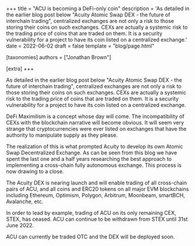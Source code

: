+++
title = "ACU is becoming a DeFi-only coin"
description = 'As detailed in the earlier blog post below "Acuity Atomic Swap DEX - the future of interchain trading", centralized exchanges are not only a risk to those storing their coins on such exchanges. CEXs are actually a systemic risk to the trading price of coins that are traded on them. It is a security vulnerability for a project to have its coin listed on a centralized exchange.'
date = 2022-06-02
draft = false
template = "blog/page.html"

[taxonomies]
authors = ["Jonathan Brown"]

[extra]
+++

<p>As detailed in the earlier blog post below "Acuity Atomic Swap DEX - the future of interchain trading", centralized exchanges are not only a risk to those storing their coins on such exchanges. CEXs are actually a systemic risk to the trading price of coins that are traded on them. It is a security vulnerability for a project to have its coin listed on a centralized exchange.</p>
<p>DeFi Maximilism is a concept whose day will come. The incompatibility of CEXs with the blockchain narrative will become obvious. It will seem very strange that cryptocurrencies were ever listed on exchanges that have the authority to manipulate supply as they please.</p>
<p>The realization of this is what prompted Acuity to develop its own Atomic Swap Decentralized Exchange. As can be seen from this blog we have spent the last one and a half years researching the best approach to implementing a cross-chain fully autonomous exchange. This process is now drawing to a close.</p>
<p>The Acuity DEX is nearing launch and will enable trading of all cross-chain pairs of ACU, and all coins and ERC20 tokens on all major EVM blockchains including Ethereum, Optimism, Polygon, Arbitrum, Moonbeam, smartBCH, Avalanche, etc.</p>
<p>In order to lead by example, trading of ACU on its only remaining CEX, STEX, has ceased. ACU can continue to be withdrawn from STEX until 31st June 2022.</p>
<p>ACU can currently be traded OTC and the DEX will be deployed soon.</p>
